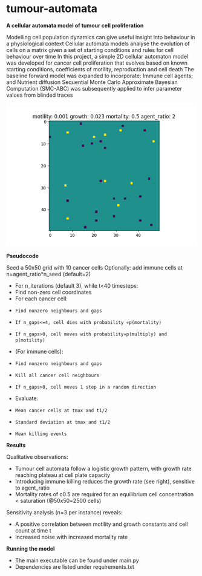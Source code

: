# tumour-automata
**A cellular automata model of tumour cell proliferation**

Modelling cell population dynamics can give useful insight into behaviour in a physiological context
Cellular automata models analyse the evolution of cells on a matrix given a set of starting conditions and rules for cell behaviour over time
In this project, a simple 2D cellular automaton model was developed for cancer cell proliferation that evolves based on known starting conditions, coefficients of motility, reproduction and cell death
The baseline forward model was expanded to incorporate:
Immune cell agents; and
Nutrient diffusion 
Sequential Monte Carlo Approximate Bayesian Computation (SMC-ABC) was subsequently applied to infer parameter values from blinded traces

![alt text](https://github.com/MathModelling-Automata/tumour-automata/blob/main/20211125_1415.gif)

**Pseudocode**

Seed a 50x50 grid with 10 cancer cells
Optionally: add immune cells at n=agent_ratio*n_seed (default=2)
- For n_iterations (default 3), while t<40 timesteps:
- Find non-zero cell coordinates
-   For each cancer cell:
-     Find nonzero neighbours and gaps
-     If n_gaps<=4, cell dies with probability ∝p(mortality)
-     If n_gaps>0, cell moves with probability∝p(multiply) and p(motility)
-   (For immune cells):
-     Find nonzero neighbours and gaps
-     Kill all cancer cell neighbours
-     If n_gaps>0, cell moves 1 step in a random direction
-    Evaluate:
-     Mean cancer cells at tmax and t1/2
-     Standard deviation at tmax and t1/2
-     Mean killing events
   
**Results**

Qualitative observations:
- Tumour cell automata  follow a logistic growth pattern, with growth rate reaching  plateau at cell plate capacity 
- Introducing immune killing reduces the growth rate (see right), sensitive to agent_ratio
- Mortality rates of c0.5 are required for an equilibrium cell concentration < saturation (@50x50=2500 cells)

Sensitivity analysis (n=3 per instance) reveals:
- A positive correlation between motility and growth constants and cell count at time t
- Increased noise with increased mortality rate

**Running the model**
- The main executable can be found under main.py
- Dependencies are listed under requirements.txt
